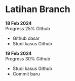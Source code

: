 # Latihan Branch

**18 Feb 2024**<br>
Progress 25% Github
* Github dasar
* Studi kasus Github

**19 Feb 2024**<br>
Progress 30% Github
* Studi kasus Github
* Commit baru
